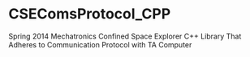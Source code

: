 CSEComsProtocol_CPP
===================

Spring 2014 Mechatronics Confined Space Explorer C++ Library That Adheres to Communication Protocol with TA Computer

